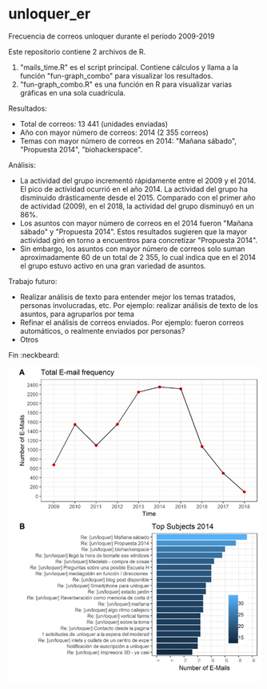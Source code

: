# unloquer_er
Frecuencia de correos unloquer durante el período 2009-2019

Este repositorio contiene 2 archivos de R. 
1. "mails_time.R" es el script principal. Contiene cálculos y llama a la función "fun-graph_combo" para visualizar los resultados.
2. "fun-graph_combo.R" es una función en R para visualizar varias gráficas en una sola cuadrícula.

Resultados:
- Total de correos: 13 441 (unidades enviadas)
- Año con mayor número de correos: 2014 (2 355 correos)
- Temas con mayor número de correos en 2014: "Mañana sábado", "Propuesta 2014", "biohackerspace".

Análisis: 
- La actividad del grupo incrementó rápidamente entre el 2009 y el 2014. El pico de actividad ocurrió en el año 2014. La actividad del grupo ha disminuido drásticamente desde el 2015. Comparado con el primer año de actividad (2009), en el 2018, la actividad del grupo disminuyó en un 86%.  
- Los asuntos con mayor número de correos en el 2014 fueron "Mañana sábado" y "Propuesta 2014". Estos resultados sugieren que la mayor actividad giró en torno a encuentros para concretizar "Propuesta 2014". 
- Sin embargo, los asuntos con mayor número de correos solo suman aproximadamente 60 de un total de 2 355, lo cual indica que en el 2014 el grupo estuvo activo en una gran variedad de asuntos. 

Trabajo futuro:
- Realizar análisis de texto para entender mejor los temas tratados, personas involucradas, etc. Por ejemplo: realizar análisis de texto de los asuntos, para agruparlos por tema 
- Refinar el análisis de correos enviados. Por ejemplo: fueron correos automáticos, o realmente enviados por personas?
- Otros

Fin :neckbeard:

![Correos por año ](https://github.com/elietterestrepo/unloquer_er/blob/master/e-mail_summary2.png)
